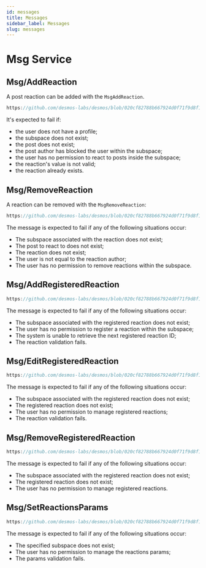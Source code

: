 ```yaml
---
id: messages
title: Messages
sidebar_label: Messages
slug: messages
---
```


# Msg Service

## Msg/AddReaction
A post reaction can be added with the `MsgAddReaction`.

```js reference
https://github.com/desmos-labs/desmos/blob/020cf82788b667924d0f71f9d8f1fd87efa5b340/proto/desmos/reactions/v1/msgs.proto#L39-L60
```

It's expected to fail if:
* the user does not have a profile;
* the subspace does not exist;
* the post does not exist;
* the post author has blocked the user within the subspace;
* the user has no permission to react to posts inside the subspace;
* the reaction's value is not valid;
* the reaction already exists.

## Msg/RemoveReaction
A reaction can be removed with the `MsgRemoveReaction`:

```js reference
https://github.com/desmos-labs/desmos/blob/020cf82788b667924d0f71f9d8f1fd87efa5b340/proto/desmos/reactions/v1/msgs.proto#L73-L94
```

The message is expected to fail if any of the following situations occur:
* The subspace associated with the reaction does not exist;
* The post to react to does not exist;
* The reaction does not exist;
* The user is not equal to the reaction author;
* The user has no permission to remove reactions within the subspace.

## Msg/AddRegisteredReaction

```js reference
https://github.com/desmos-labs/desmos/blob/020cf82788b667924d0f71f9d8f1fd87efa5b340/proto/desmos/reactions/v1/msgs.proto#L101-117
```

The message is expected to fail if any of the following situations occur:
* The subspace associated with the registered reaction does not exist;
* The user has no permission to register a reaction within the subspace;
* The system is unable to retrieve the next registered reaction ID;
* The reaction validation fails.


## Msg/EditRegisteredReaction

```js reference
https://github.com/desmos-labs/desmos/blob/020cf82788b667924d0f71f9d8f1fd87efa5b340/proto/desmos/reactions/v1/msgs.proto#L131-L153
```

The message is expected to fail if any of the following situations occur:
* The subspace associated with the registered reaction does not exist;
* The registered reaction does not exist;
* The user has no permission to manage registered reactions;
* The reaction validation fails.

## Msg/RemoveRegisteredReaction

```js reference
https://github.com/desmos-labs/desmos/blob/020cf82788b667924d0f71f9d8f1fd87efa5b340/proto/desmos/reactions/v1/msgs.proto#L161-L176
```

The message is expected to fail if any of the following situations occur:
* The subspace associated with the registered reaction does not exist;
* The registered reaction does not exist;
* The user has no permission to manage registered reactions.

## Msg/SetReactionsParams

```js reference
https://github.com/desmos-labs/desmos/blob/020cf82788b667924d0f71f9d8f1fd87efa5b340/proto/desmos/reactions/v1/msgs.proto#L184-L205
```

The message is expected to fail if any of the following situations occur:
* The specified subspace does not exist;
* The user has no permission to manage the reactions params;
* The params validation fails.